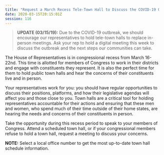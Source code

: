 ```yaml
---
title: "Request a March Recess Tele-Town Hall to Discuss the COVID-19 Outbreak"
date: 2020-03-15T20:15:01Z
session: 116
---
```

>**UPDATE (03/15/19):** Due to the COVID-19 outbreak, we should encourage our representatives to hold tele-town halls to replace in-person meetings. Ask your rep to hold a digital meeting this week to discuss the outbreak and the next steps our communities can take.

The House of Representatives is in congressional recess from March 16-22nd. This time is allotted for members of Congress to work in their districts and engage with constituents they represent. It is also the perfect time for them to hold public town halls and hear the concerns of their constituents live and in person. 

Your representatives work for you: you should have regular opportunities to discuss their positions, platforms, and how their legislative agendas will affect you and those close to you. Town halls are a critical tool for holding representatives accountable for their actions and ensuring that these men and women, who spend much of their time outside of their home states, are hearing the needs and concerns of their constituents in person.

Take the opportunity during this recess period to speak to your members of Congress. Attend a scheduled town hall, or if your congressional members refuse to hold a town hall, request a meeting to discuss your concerns.

**NOTE:** Select a local office number to get the most up-to-date town hall schedule information.
